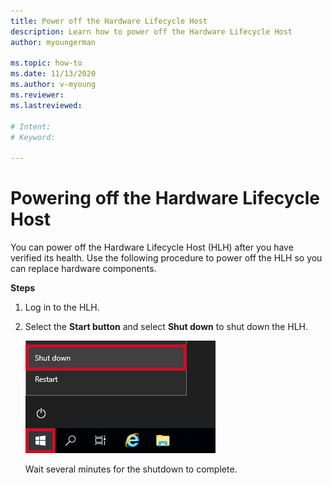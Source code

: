 ```yaml
---
title: Power off the Hardware Lifecycle Host
description: Learn how to power off the Hardware Lifecycle Host
author: myoungerman

ms.topic: how-to
ms.date: 11/13/2020
ms.author: v-myoung
ms.reviewer: 
ms.lastreviewed: 

# Intent: 
# Keyword: 

---
```


# Powering off the Hardware Lifecycle Host

You can power off the Hardware Lifecycle Host (HLH) after you have
verified its health. Use the following procedure to power off the HLH
so you can replace hardware components.

**Steps**

1.  Log in to the HLH.

2.  Select the **Start button** and select **Shut down** to shut down the HLH.

    ![Screenshot that shows the Windows button and 'Shut down' selected.](media/image-22.png)

    Wait several minutes for the shutdown to complete.
    
